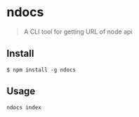 # ndocs

> A CLI tool for getting URL of node api


## Install

```
$ npm install -g ndocs
```


## Usage

```js
ndocs index
```
